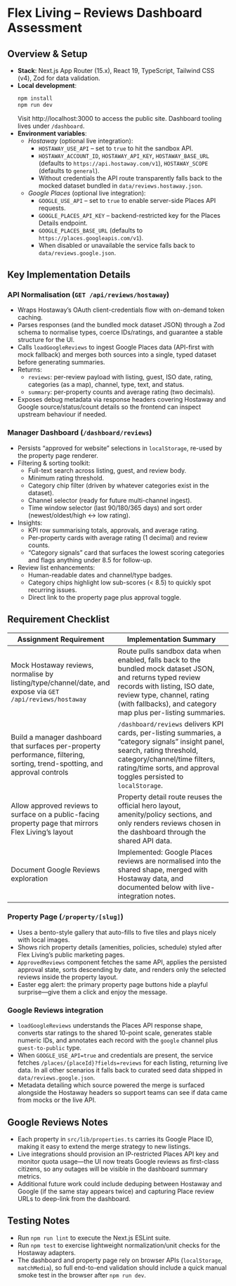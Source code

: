 # Flex Living – Reviews Dashboard Assessment

## Overview & Setup
- **Stack**: Next.js App Router (15.x), React 19, TypeScript, Tailwind CSS (v4), Zod for data validation.
- **Local development**:
  ```bash
  npm install
  npm run dev
  ```
  Visit http://localhost:3000 to access the public site. Dashboard tooling lives under `/dashboard`.
- **Environment variables**:
  - *Hostaway* (optional live integration):
    - `HOSTAWAY_USE_API` – set to `true` to hit the sandbox API.
    - `HOSTAWAY_ACCOUNT_ID`, `HOSTAWAY_API_KEY`, `HOSTAWAY_BASE_URL` (defaults to `https://api.hostaway.com/v1`), `HOSTAWAY_SCOPE` (defaults to `general`).
    - Without credentials the API route transparently falls back to the mocked dataset bundled in `data/reviews.hostaway.json`.
  - *Google Places* (optional live integration):
    - `GOOGLE_USE_API` – set to `true` to enable server-side Places API requests.
    - `GOOGLE_PLACES_API_KEY` – backend-restricted key for the Places Details endpoint.
    - `GOOGLE_PLACES_BASE_URL` (defaults to `https://places.googleapis.com/v1`).
    - When disabled or unavailable the service falls back to `data/reviews.google.json`.

## Key Implementation Details
### API Normalisation (`GET /api/reviews/hostaway`)
- Wraps Hostaway’s OAuth client-credentials flow with on-demand token caching.
- Parses responses (and the bundled mock dataset JSON) through a Zod schema to normalise types, coerce IDs/ratings, and guarantee a stable structure for the UI.
- Calls `loadGoogleReviews` to ingest Google Places data (API-first with mock fallback) and merges both sources into a single, typed dataset before generating summaries.
- Returns:
  - `reviews`: per-review payload with listing, guest, ISO date, rating, categories (as a map), channel, type, text, and status.
  - `summary`: per-property counts and average rating (two decimals).
- Exposes debug metadata via response headers covering Hostaway and Google source/status/count details so the frontend can inspect upstream behaviour if needed.

### Manager Dashboard (`/dashboard/reviews`)
- Persists “approved for website” selections in `localStorage`, re-used by the property page renderer.
- Filtering & sorting toolkit:
  - Full-text search across listing, guest, and review body.
  - Minimum rating threshold.
  - Category chip filter (driven by whatever categories exist in the dataset).
  - Channel selector (ready for future multi-channel ingest).
  - Time window selector (last 90/180/365 days) and sort order (newest/oldest/high ↔ low rating).
- Insights:
  - KPI row summarising totals, approvals, and average rating.
  - Per-property cards with average rating (1 decimal) and review counts.
  - “Category signals” card that surfaces the lowest scoring categories and flags anything under 8.5 for follow-up.
- Review list enhancements:
  - Human-readable dates and channel/type badges.
  - Category chips highlight low sub-scores (< 8.5) to quickly spot recurring issues.
  - Direct link to the property page plus approval toggle.

## Requirement Checklist
| Assignment Requirement | Implementation Summary |
| --- | --- |
| Mock Hostaway reviews, normalise by listing/type/channel/date, and expose via `GET /api/reviews/hostaway` | Route pulls sandbox data when enabled, falls back to the bundled mock dataset JSON, and returns typed review records with listing, ISO date, review type, channel, rating (with fallbacks), and category map plus per-listing summaries. |
| Build a manager dashboard that surfaces per-property performance, filtering, sorting, trend-spotting, and approval controls | `/dashboard/reviews` delivers KPI cards, per-listing summaries, a “category signals” insight panel, search, rating threshold, category/channel/time filters, rating/time sorts, and approval toggles persisted to `localStorage`. |
| Allow approved reviews to surface on a public-facing property page that mirrors Flex Living’s layout | Property detail route reuses the official hero layout, amenity/policy sections, and only renders reviews chosen in the dashboard through the shared API data. |
| Document Google Reviews exploration | Implemented: Google Places reviews are normalised into the shared shape, merged with Hostaway data, and documented below with live-integration notes. |

### Property Page (`/property/[slug]`)
- Uses a bento-style gallery that auto-fills to five tiles and plays nicely with local images.
- Shows rich property details (amenities, policies, schedule) styled after Flex Living’s public marketing pages.
- `ApprovedReviews` component fetches the same API, applies the persisted approval state, sorts descending by date, and renders only the selected reviews inside the property layout.
- Easter egg alert: the primary property page buttons hide a playful surprise—give them a click and enjoy the message.

### Google Reviews integration
- `loadGoogleReviews` understands the Places API response shape, converts star ratings to the shared 10-point scale, generates stable numeric IDs, and annotates each record with the `google` channel plus `guest-to-public` type.
- When `GOOGLE_USE_API=true` and credentials are present, the service fetches `/places/{placeId}?fields=reviews` for each listing, returning live data. In all other scenarios it falls back to curated seed data shipped in `data/reviews.google.json`.
- Metadata detailing which source powered the merge is surfaced alongside the Hostaway headers so support teams can see if data came from mocks or the live API.

## Google Reviews Notes
- Each property in `src/lib/properties.ts` carries its Google Place ID, making it easy to extend the merge strategy to new listings.
- Live integrations should provision an IP-restricted Places API key and monitor quota usage—the UI now treats Google reviews as first-class citizens, so any outages will be visible in the dashboard summary metrics.
- Additional future work could include deduping between Hostaway and Google (if the same stay appears twice) and capturing Place review URLs to deep-link from the dashboard.

## Testing Notes
- Run `npm run lint` to execute the Next.js ESLint suite.
- Run `npm test` to exercise lightweight normalization/unit checks for the Hostaway adapters.
- The dashboard and property page rely on browser APIs (`localStorage`, `matchMedia`), so full end-to-end validation should include a quick manual smoke test in the browser after `npm run dev`.
